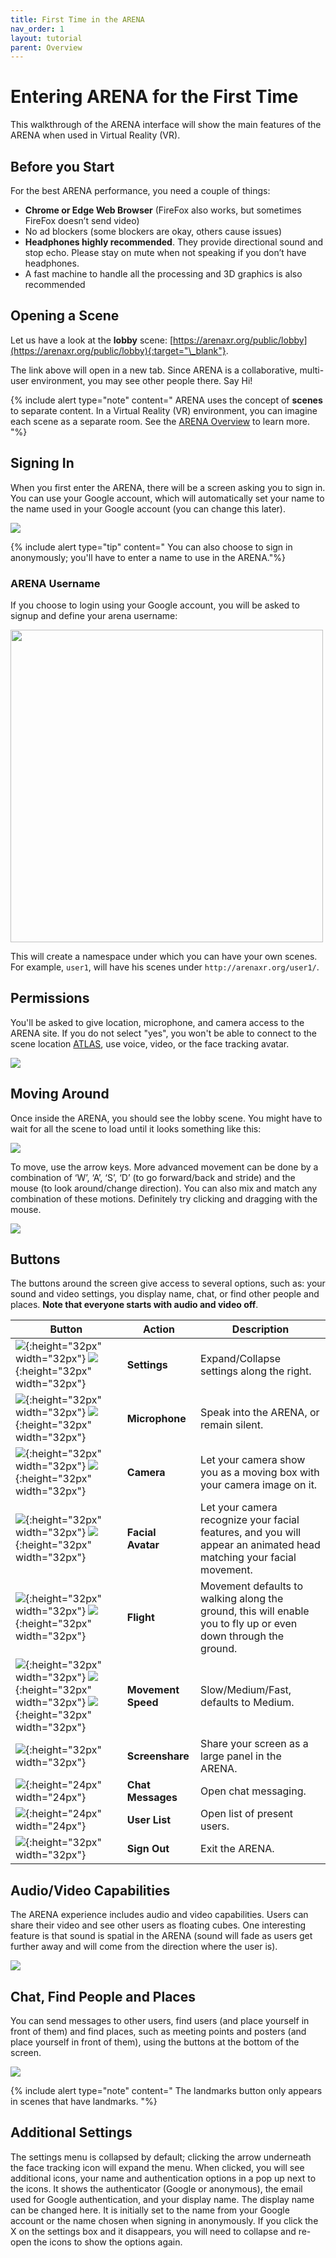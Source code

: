 ```yaml
---
title: First Time in the ARENA
nav_order: 1
layout: tutorial
parent: Overview
---
```


# Entering ARENA for the First Time

This walkthrough of the ARENA interface will show the main features of the ARENA when used in Virtual Reality (VR).

## Before you Start

For the best ARENA performance, you need a couple of things:
- **Chrome or Edge Web Browser** (FireFox also works, but sometimes FireFox doesn’t send video)
- No ad blockers (some blockers are okay, others cause issues)
- **Headphones highly recommended**. They provide directional sound and stop echo. Please stay on mute when not speaking if you don’t have headphones.
- A fast machine to handle all the processing and 3D graphics is also recommended

## Opening a Scene

Let us have a look at the **lobby** scene: [https://arenaxr.org/public/lobby](https://arenaxr.org/public/lobby){:target="\_blank"}.

The link above will open in a new tab. Since ARENA is a collaborative, multi-user environment, you may see other people there. Say Hi!

{% include alert type="note" content="
ARENA uses the concept of **scenes** to separate content. In a Virtual Reality (VR) environment, you can imagine each scene as a separate room.
See the [ARENA Overview](/content/overview/#arena-scene) to learn more.
"%}

## Signing In

When you first enter the ARENA, there will be a screen asking you to sign in. You can use your Google account, which will automatically set your name to the name used in your Google account (you can change this later).

![](../../assets/img/overview/userguide/a1.jpg)

{% include alert type="tip" content="
You can also choose to sign in anonymously; you'll have to enter a name to use in the ARENA."%}

### ARENA Username

If you choose to login using your Google account, you will be asked to signup and define your arena username:

<img src="/assets/img/overview/signup.png" width="500"/>

This will create a namespace under which you can have your own scenes. For example, ```user1```, will have his scenes under ```http://arenaxr.org/user1/```.

## Permissions

You'll be asked to give location, microphone, and camera access to the ARENA site. If you do not select "yes", you won't be able to connect to the scene location [ATLAS](/content/tools/atlas), use voice, video, or the face tracking avatar.

![](../../assets/img/overview/userguide/a3.png)

## Moving Around

Once inside the ARENA, you should see the lobby scene. You might have to wait for all the scene to load until it looks something like this:

![](../../assets/img/overview/userguide/a4.png)

To move, use the arrow keys. More advanced movement can be done by a combination of ‘W’, ‘A’, ‘S’, ‘D’ (to go forward/back and stride) and the mouse (to look around/change direction).  You can also mix and match any combination of these motions.  Definitely try clicking and dragging with the mouse.

![](../../assets/img/overview/userguide/m1.png)

## Buttons

The buttons around the screen give access to several options, such as: your sound and video settings, you display name, chat, or find other people and places. **Note that everyone starts with audio and video off**.

| Button                                                                                                                                                                                                           | Action             | Description                                                                                                         |
| ---------------------------------------------------------------------------------------------------------------------------------------------------------------------------------------------------------------- | ------------------ | ------------------------------------------------------------------------------------------------------------------- |
| ![](../../assets/img/icons/more.png){:height="32px" width="32px"} ![](../../assets/img/icons/less.png){:height="32px" width="32px"}                                                                                    | **Settings**       | Expand/Collapse settings along the right.                                                                           |
| ![](../../assets/img/icons/audio-on.png){:height="32px" width="32px"} ![](../../assets/img/icons/audio-off.png){:height="32px" width="32px"}                                                                           | **Microphone**     | Speak into the ARENA, or remain silent.                                                                             |
| ![](../../assets/img/icons/video-on.png){:height="32px" width="32px"} ![](../../assets/img/icons/video-off.png){:height="32px" width="32px"}                                                                           | **Camera**         | Let your camera show you as a moving box with your camera image on it.                                              |
| ![](../../assets/img/icons/avatar3-on.png){:height="32px" width="32px"} ![](../../assets/img/icons/avatar3-off.png){:height="32px" width="32px"}                                                                       | **Facial Avatar**  | Let your camera recognize your facial features, and you will appear an animated head matching your facial movement. |
| ![](../../assets/img/icons/flying-on.png){:height="32px" width="32px"} ![](../../assets/img/icons/flying-off.png){:height="32px" width="32px"}                                                                         | **Flight**         | Movement defaults to walking along the ground, this will enable you to fly up or even down through the ground.      |
| ![](../../assets/img/icons/speed-slow.png){:height="32px" width="32px"} ![](../../assets/img/icons/speed-medium.png){:height="32px" width="32px"} ![](../../assets/img/icons/speed-fast.png){:height="32px" width="32px"} | **Movement Speed** | Slow/Medium/Fast, defaults to Medium.                                                                               |
| ![](../../assets/img/icons/screen-on.png){:height="32px" width="32px"}                                                                                                                                              | **Screenshare**    | Share your screen as a large panel in the ARENA.                                                                    |
| ![](../../assets/img/icons/chat.png){:height="24px" width="24px"}                                                                                                                                                   | **Chat Messages**  | Open chat messaging.                                                                                                |
| ![](../../assets/img/icons/user-list.png){:height="24px" width="24px"}                                                                                                                                              | **User List**      | Open list of present users.                                                                                         |
| ![](../../assets/img/icons/logout.png){:height="32px" width="32px"}                                                                                                                                                 | **Sign Out**       | Exit the ARENA.                                                                                                     |

## Audio/Video Capabilities
The ARENA experience includes audio and video capabilities. Users can share their video and see other users as floating cubes. One interesting feature is that sound is spatial in the ARENA (sound will fade as users get further away and will come from the direction where the user is).

![](../../assets/img/overview/userguide/a6.png)

## Chat, Find People and Places
You can send messages to other users, find users (and place yourself in front of them) and find places, such as meeting points and posters (and place yourself in front of them), using the buttons at the bottom of the screen.

![](../../assets/img/overview/userguide/a5.png)

{% include alert type="note" content="
The landmarks button only appears in scenes that have landmarks.
"%}

## Additional Settings

The settings menu is collapsed by default; clicking the arrow underneath the face tracking icon will expand the menu. When clicked, you will see additional icons, your name and authentication options in a pop up next to the icons. It shows the authenticator (Google or anonymous), the email used for Google authentication, and your display name. The display name can be changed here. It is initially set to the name from your Google account or the name chosen when signing in anonymously. If you click the X on the settings box and it disappears, you will need to collapse and re-open the icons to show the options again.
